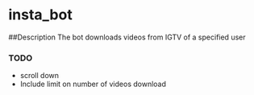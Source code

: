 # insta_bot

##Description
The bot downloads videos from IGTV of a specified user

### TODO
* scroll down 
* Include limit on number of videos download
